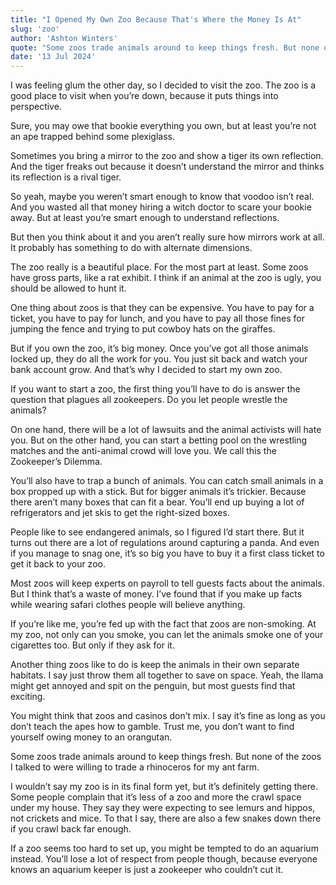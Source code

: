 ```yaml
---
title: "I Opened My Own Zoo Because That's Where the Money Is At"
slug: 'zoo'
author: 'Ashton Winters'
quote: "Some zoos trade animals around to keep things fresh. But none of the zoos I talked to were willing to trade a rhinoceros for my ant farm."
date: '13 Jul 2024'
---
```


I was feeling glum the other day, so I decided to visit the zoo. The zoo is a good place to visit when you’re down, because it puts things into perspective.

Sure, you may owe that bookie everything you own, but at least you’re not an ape trapped behind some plexiglass.

Sometimes you bring a mirror to the zoo and show a tiger its own reflection. And the tiger freaks out because it doesn’t understand the mirror and thinks its reflection is a rival tiger.

So yeah, maybe you weren’t smart enough to know that voodoo isn’t real. And you wasted all that money hiring a witch doctor to scare your bookie away. But at least you’re smart enough to understand reflections.

But then you think about it and you aren’t really sure how mirrors work at all. It probably has something to do with alternate dimensions.

The zoo really is a beautiful place. For the most part at least. Some zoos have gross parts, like a rat exhibit. I think if an animal at the zoo is ugly, you should be allowed to hunt it.

One thing about zoos is that they can be expensive. You have to pay for a ticket, you have to pay for lunch, and you have to pay all those fines for jumping the fence and trying to put cowboy hats on the giraffes.

But if you own the zoo, it’s big money. Once you’ve got all those animals locked up, they do all the work for you. You just sit back and watch your bank account grow. And that’s why I decided to start my own zoo.

If you want to start a zoo, the first thing you’ll have to do is answer the question that plagues all zookeepers. Do you let people wrestle the animals?

On one hand, there will be a lot of lawsuits and the animal activists will hate you. But on the other hand, you can start a betting pool on the wrestling matches and the anti-animal crowd will love you. We call this the Zookeeper’s Dilemma.

You’ll also have to trap a bunch of animals. You can catch small animals in a box propped up with a stick. But for bigger animals it’s trickier. Because there aren’t many boxes that can fit a bear. You’ll end up buying a lot of refrigerators and jet skis to get the right-sized boxes.

People like to see endangered animals, so I figured I’d start there. But it turns out there are a lot of regulations around capturing a panda. And even if you manage to snag one, it’s so big you have to buy it a first class ticket to get it back to your zoo.

Most zoos will keep experts on payroll to tell guests facts about the animals. But I think that’s a waste of money. I’ve found that if you make up facts while wearing safari clothes people will believe anything.

If you’re like me, you’re fed up with the fact that zoos are non-smoking. At my zoo, not only can you smoke, you can let the animals smoke one of your cigarettes too. But only if they ask for it.

Another thing zoos like to do is keep the animals in their own separate habitats. I say just throw them all together to save on space. Yeah, the llama might get annoyed and spit on the penguin, but most guests find that exciting.

You might think that zoos and casinos don’t mix. I say it’s fine as long as you don’t teach the apes how to gamble. Trust me, you don’t want to find yourself owing money to an orangutan.

Some zoos trade animals around to keep things fresh. But none of the zoos I talked to were willing to trade a rhinoceros for my ant farm.

I wouldn’t say my zoo is in its final form yet, but it’s definitely getting there. Some people complain that it’s less of a zoo and more the crawl space under my house. They say they were expecting to see lemurs and hippos, not crickets and mice. To that I say, there are also a few snakes down there if you crawl back far enough.

If a zoo seems too hard to set up, you might be tempted to do an aquarium instead. You’ll lose a lot of respect from people though, because everyone knows an aquarium keeper is just a zookeeper who couldn’t cut it.